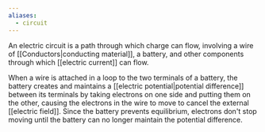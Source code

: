 ```yaml
---
aliases:
  - circuit
---
```



An electric circuit is a path through which charge can flow, involving a wire of [[Conductors|conducting material]], a battery, and other components through which [[electric current]] can flow. 

When a wire is attached in a loop to the two terminals of a battery, the battery creates and maintains a [[electric potential|potential difference]] between its terminals by taking electrons on one side and putting them on the other, causing the electrons in the wire to move to cancel the external [[electric field]]. Since the battery prevents equilibrium, electrons don't stop moving until the battery can no longer maintain the potential difference. 

